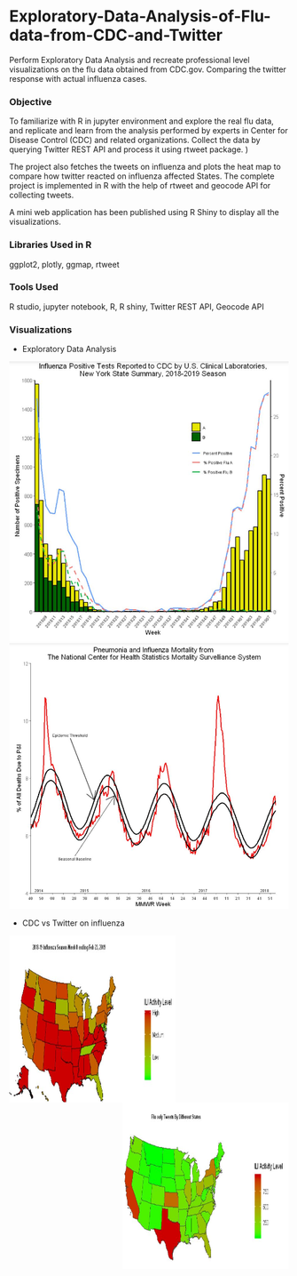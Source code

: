 # Exploratory-Data-Analysis-of-Flu-data-from-CDC-and-Twitter
Perform Exploratory Data Analysis and recreate professional level visualizations on the flu data obtained from CDC.gov. Comparing the twitter response with actual influenza cases.

### Objective
<p> To familiarize with R in jupyter environment and explore the real flu data, and replicate and learn from the analysis performed by experts in Center for Disease Control (CDC) and related organizations. Collect the data by querying Twitter REST API and process it using rtweet package. )

The project also fetches the tweets on influenza and plots the heat map to compare how twitter reacted on influenza affected States. The complete project is implemented in R with the help of rtweet and geocode API for collecting tweets.

A mini web application has been published using R Shiny to display all the visualizations. 

### Libraries Used in R
ggplot2, plotly, ggmap, rtweet

### Tools Used
 R studio, jupyter notebook, R, R shiny, Twitter REST API, Geocode API
 
 ### Visualizations
 * Exploratory Data Analysis
 
 ![](https://github.com/ravi-teja-sunkara/Exploratory-Data-Analysis-of-Flu-data-from-CDC-and-Twitter/blob/master/Images/EDA.JPG)
 ![](https://github.com/ravi-teja-sunkara/Exploratory-Data-Analysis-of-Flu-data-from-CDC-and-Twitter/blob/master/Images/EDA%202.JPG)
 
 * CDC vs Twitter on influenza
 
<img align="left"  width="300" height="300" src="https://github.com/ravi-teja-sunkara/Exploratory-Data-Analysis-of-Flu-data-from-CDC-and-Twitter/blob/master/Images/CDC%20Heat%20Map.JPG"><img align="right"  width="300" height="300" src="https://github.com/ravi-teja-sunkara/Exploratory-Data-Analysis-of-Flu-data-from-CDC-and-Twitter/blob/master/Images/Tweets%20Heatmap.JPG">
